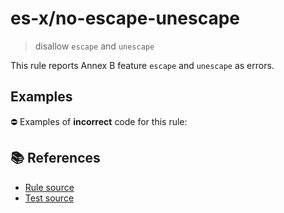 # es-x/no-escape-unescape
> disallow `escape` and `unescape`

This rule reports Annex B feature `escape` and `unescape` as errors.

## Examples

⛔ Examples of **incorrect** code for this rule:

<eslint-playground type="bad" code="/*eslint es-x/no-escape-unescape: error */
escape('%&')
unescape('%25%26')
" />

## 📚 References

- [Rule source](https://github.com/ota-meshi/eslint-plugin-es-x/blob/master/lib/rules/no-escape-unescape.js)
- [Test source](https://github.com/ota-meshi/eslint-plugin-es-x/blob/master/tests/lib/rules/no-escape-unescape.js)
